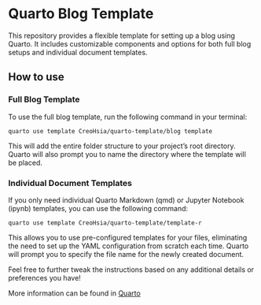 # Quarto Blog Template

This repository provides a flexible template for setting up a blog using Quarto. It includes customizable components and options for both full blog setups and individual document templates.
## How to use

### Full Blog Template
To use the full blog template, run the following command in your terminal:
```
quarto use template CreoHsia/quarto-template/blog template
```
This will add the entire folder structure to your project’s root directory. Quarto will also prompt you to name the directory where the template will be placed.
### Individual Document Templates
If you only need individual Quarto Markdown (qmd) or Jupyter Notebook (ipynb) templates, you can use the following command:
```
quarto use template CreoHsia/quarto-template/template-r
```
This allows you to use pre-configured templates for your files, eliminating the need to set up the YAML configuration from scratch each time. Quarto will prompt you to specify the file name for the newly created document.

Feel free to further tweak the instructions based on any additional details or preferences you have!

More information can be found in [Quarto](https://quarto.org/)
